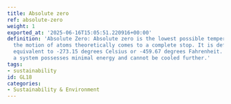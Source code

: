 ```yaml
---
title: Absolute zero
ref: absolute-zero
weight: 1
exported_at: '2025-06-16T15:05:51.220916+00:00'
definition: 'Absolute Zero: Absolute zero is the lowest possible temperature where
  the motion of atoms theoretically comes to a complete stop. It is defined as 0 Kelvin,
  equivalent to -273.15 degrees Celsius or -459.67 degrees Fahrenheit. At this temperature,
  a system possesses minimal energy and cannot be cooled further.'
tags:
- sustainability
id: GL18
categories:
- Sustainability & Environment
---
```


